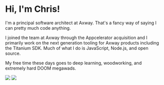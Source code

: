 # Hi, I'm Chris!

I'm a principal software architect at Axway. That's a fancy way of saying I can pretty much code anything.

I joined the team at Axway through the Appcelerator acquisition and I primarily work on the next generation tooling for Axway products including the Titanium SDK. Much of what I do is JavaScript, Node.js, and open source.

My free time these days goes to deep learning, woodworking, and extremely hard DOOM megawads.

<a href="https://twitter.com/cb1kenobi" title='Twitter'><img src="https://img.icons8.com/android/24/000000/twitter.png"></a>
<a href="https://www.linkedin.com/in/cb1kenobi" title='LinkedIn'><img src="https://img.icons8.com/android/24/000000/linkedin.png"></a>

